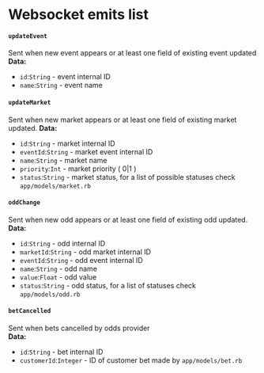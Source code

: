 Websocket emits list
============================

#### `updateEvent`
Sent when new event appears or at least one field of existing
event updated
**Data:**
* `id`:`String` - event internal ID
* `name`:`String` - event name

#### `updateMarket`
Sent when new market appears or at least one field of existing
market updated. 
**Data:**
* `id`:`String` - market internal ID
* `eventId`:`String` - market event internal ID
* `name`:`String` - market name
* `priority`:`Int` - market priority ( 0|1 )
* `status`:`String` - market status, for a list of possible statuses check 
`app/models/market.rb`

#### `oddChange`
Sent when new odd appears or at least one field of existing
odd updated.  
**Data:**
* `id`:`String` - odd internal ID
* `marketId`:`String` - odd market internal ID
* `eventId`:`String` - odd event internal ID
* `name`:`String` - odd name
* `value`:`Float` - odd value
* `status`:`String` - odd status, for a list of statuses check
`app/models/odd.rb`

#### `betCancelled`
Sent when bets cancelled by odds provider  
**Data:**
* `id`:`String` - bet internal ID
* `customerId`:`Integer` - ID of customer bet made by
`app/models/bet.rb`
